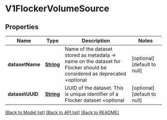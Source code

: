 # V1FlockerVolumeSource
## Properties

Name | Type | Description | Notes
------------ | ------------- | ------------- | -------------
**datasetName** | [**String**](string.md) | Name of the dataset stored as metadata -&gt; name on the dataset for Flocker should be considered as deprecated +optional | [optional] [default to null]
**datasetUUID** | [**String**](string.md) | UUID of the dataset. This is unique identifier of a Flocker dataset +optional | [optional] [default to null]

[[Back to Model list]](../README.md#documentation-for-models) [[Back to API list]](../README.md#documentation-for-api-endpoints) [[Back to README]](../README.md)

